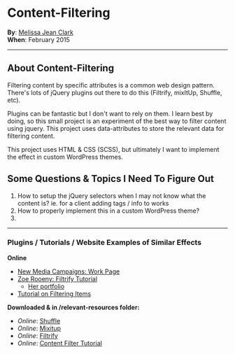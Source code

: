 # Content-Filtering

**By**: [Melissa Jean Clark](http://melissajclark.ca)  
**When**: February 2015

-----

## About Content-Filtering

Filtering content by specific attributes is a common web design pattern. There's lots of jQuery plugins out there to do this (Filtrify, mixItUp, Shuffle, etc).

Plugins can be fantastic but I don't want to rely on them. I learn best by doing, so this small project is an experiment of the best way to filter content using jquery. This project uses data-attributes to store the relevant data for filtering content.

This project uses HTML & CSS (SCSS), but ultimately I want to implement the effect in custom WordPress themes. 

## Some Questions & Topics I Need To Figure Out

1. How to setup the jQuery selectors when I may not know what the content is? ie. for a client adding tags / info to works
2. How to properly implement this in a custom WordPress theme?
3. 

------

### Plugins / Tutorials / Website Examples of Similar Effects

**Online**

- [New Media Campaigns: Work Page](http://www.newmediacampaigns.com/work#all)
- [Zoe Rooeny: Filtrify Tutorial](http://zoerooney.com/blog/tutorials/wordpress-filtrify-a-tag-filtered-portfolio-or-gallery/)
    + [Her portfolio](http://zoerooney.com/portfolio/)
- [Tutorial on Filtering Items](http://www.designchemical.com/blog/index.php/jquery/create-an-automatic-content-filter-using-jquery-css-classes/)

**Downloaded & in /relevant-resources folder:**

- _Online_: [Shuffle](http://vestride.github.io/Shuffle/)
- _Online_: [Mixitup](https://mixitup.kunkalabs.com/)
- _Online_: [Filtrify](http://luis-almeida.github.io/filtrify/)
- _Online_: [Content Filter Tutorial](http://codyhouse.co/gem/content-filter/)
